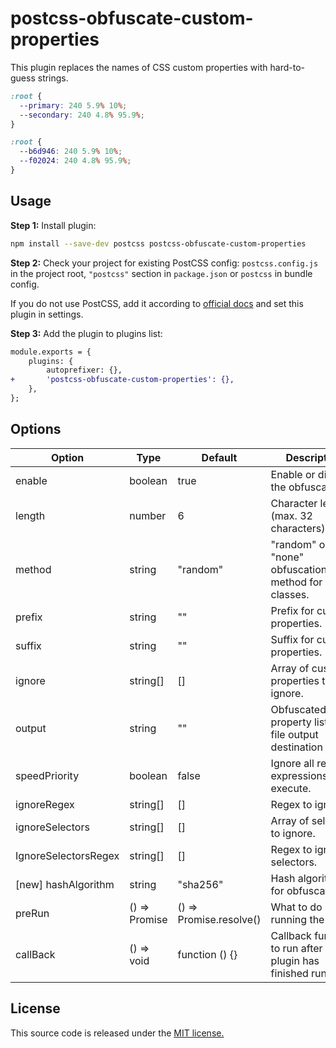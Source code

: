 # postcss-obfuscate-custom-properties

This plugin replaces the names of CSS custom properties with hard-to-guess strings.

```css
:root {
  --primary: 240 5.9% 10%;
  --secondary: 240 4.8% 95.9%;
}
```

```css
:root {
  --b6d946: 240 5.9% 10%;
  --f02024: 240 4.8% 95.9%;
}
```

## Usage

**Step 1:** Install plugin:

```bash
npm install --save-dev postcss postcss-obfuscate-custom-properties
```

**Step 2:** Check your project for existing PostCSS config: `postcss.config.js`
in the project root, `"postcss"` section in `package.json`
or `postcss` in bundle config.

If you do not use PostCSS, add it according to [official docs]
and set this plugin in settings.

**Step 3:** Add the plugin to plugins list:

```diff
module.exports = {
	plugins: {
		autoprefixer: {},
+		'postcss-obfuscate-custom-properties': {},
	},
};
```

## Options

| Option               | Type                | Default                 | Description                                                    |
| -------------------- | ------------------- | ----------------------- | -------------------------------------------------------------- |
| enable               | boolean             | true                    | Enable or disable the obfuscation.                             |
| length               | number              | 6                       | Character length (max. 32 characters)length.                   |
| method               | string              | "random"                | "random" or "none" obfuscation method for classes.             |
| prefix               | string              | ""                      | Prefix for custom properties.                                  |
| suffix               | string              | ""                      | Suffix for custom properties.                                  |
| ignore               | string[]            | []                      | Array of custom properties to ignore.                          |
| output               | string              | ""                      | Obfuscated property list json file output destination          |
| speedPriority        | boolean             | false                   | Ignore all regular expressions and execute.                    |
| ignoreRegex          | string[]            | []                      | Regex to ignore.                                               |
| ignoreSelectors      | string[]            | []                      | Array of selectors to ignore.                                  |
| IgnoreSelectorsRegex | string[]            | []                      | Regex to ignore selectors.                                     |
| [new] hashAlgorithm  | string              | "sha256"                | Hash algorithm for obfuscation.                                |
| preRun               | () => Promise<void> | () => Promise.resolve() | What to do before running the plugin                           |
| callBack             | () => void          | function () {}          | Callback function to run after the plugin has finished running |

## License

This source code is released under the [MIT license.]

[MIT license.]: https://opensource.org/licenses/MIT
[official docs]: https://github.com/postcss/postcss#usage
